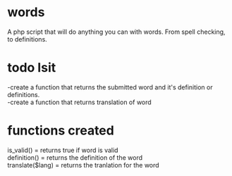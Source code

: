 words
=====

A php script that will do anything you can with words. From spell checking, to definitions.

todo lsit
=========

-create a function that returns the submitted word and it's definition or definitions.<br>
-create a function that returns translation of word

functions created
=================
is_valid() = returns true if word is valid<br>
definition() = returns the definition of the word<br>
translate($lang) = returns the tranlation for the word
